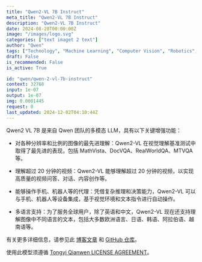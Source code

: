 ```yaml
---
title: "Qwen2-VL 7B Instruct"
meta_title: "Qwen2-VL 7B Instruct"
description: "Qwen2-VL 7B Instruct"
date: 2024-08-28T00:00:00Z
image: "/images/logo.svg"
categories: ["text imaget 2 text"]
author: "Qwen"
tags: ["Technology", "Machine Learning", "Computer Vision", "Robotics", "Natural Language Processing"]
draft: False
is_recommended: False
is_active: True

id: "qwen/qwen-2-vl-7b-instruct"
context: 32768
input: 1e-07
output: 1e-07
img: 0.0001445
request: 0
last_updated: 2024-12-02T04:10:44Z
---
```


Qwen2 VL 7B 是来自 Qwen 团队的多模态 LLM，具有以下关键增强功能：

- 对各种分辨率和比例的图像的最先进理解：Qwen2-VL 在视觉理解基准测试中取得了最先进的表现，包括 MathVista、DocVQA、RealWorldQA、MTVQA 等。

- 理解超过 20 分钟的视频：Qwen2-VL 能够理解超过 20 分钟的视频，以实现高质量的视频问答、对话、内容创作等。

- 能够操作手机、机器人等的代理：凭借复杂推理和决策能力，Qwen2-VL 可以与手机、机器人等设备集成，基于视觉环境和文本指令进行自动操作。

- 多语言支持：为了服务全球用户，除了英语和中文，Qwen2-VL 现在还支持理解图像中不同语言的文本，包括大多数欧洲语言、日语、韩语、阿拉伯语、越南语等。

有关更多详细信息，请参见此 [博客文章](https://qwenlm.github.io/blog/qwen2-vl/) 和 [GitHub 仓库](https://github.com/QwenLM/Qwen2-VL)。

使用此模型须遵循 [Tongyi Qianwen LICENSE AGREEMENT](https://huggingface.co/Qwen/Qwen1.5-110B-Chat/blob/main/LICENSE)。

